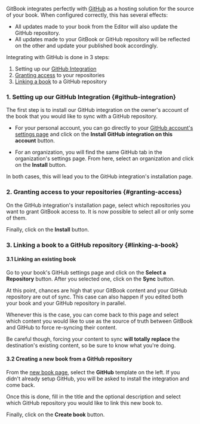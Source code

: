 <!-- TODO Reuse the article from documentation/doc-separation and make a it _guide_ -->

GitBook integrates perfectly with [GitHub](https://github.com) as a hosting solution
for the source of your book. When configured correctly, this has several effects:

- All updates made to your book from the Editor will also update the GitHub repository.
- All updates made to your GitBook or GitHub repository will be reflected on the other and update your published book accordingly.

Integrating with GitHub is done in 3 steps:

1. Setting up our [GitHub Integration](#github-integration)
2. [Granting access](#granting-access) to your repositories
3. [Linking a book](#linking-a-book) to a GitHub repository

### 1. Setting up our GitHub Integration {#github-integration}

The first step is to install our GitHub integration on the owner's account
of the book that you would like to sync with a GitHub repository.

- For your personal account, you can go directly to your [GitHub account's
settings page](https://www.gitbook.com/settings/github) and click on the **Install
GitHub integration on this account** button.

- For an organization, you will find the same GitHub tab in the organization's
settings page. From here, select an organization and click on the **Install** button.

In both cases, this will lead you to the GitHub integration's installation page.

### 2. Granting access to your repositories {#granting-access}

On the GitHub integration's installation page, select which repositories you
want to grant GitBook access to. It is now possible to select all or only some of them.

Finally, click on the **Install** button.

### 3. Linking a book to a GitHub repository {#linking-a-book}

#### 3.1 Linking an existing book

Go to your book's GitHub settings page and click on the **Select a Repository** button.
After you selected one, click on the **Sync** button.

At this point, chances are high that your GitBook content and your GitHub repository
are out of sync. This case can also happen if you edited both your book and your GitHub
repository in parallel.

Whenever this is the case, you can come back to this page and select which content
you would like to use as the source of truth between GitBook and GitHub to force
re-syncing their content.

Be careful though, forcing your content to sync **will totally replace** the destination's
existing content, so be sure to know what you're doing.

#### 3.2 Creating a new book from a GitHub repository

From the [new book page](https://www.gitbook.com/new), select the **GitHub**
template on the left. If you didn't already setup GitHub, you will be asked to install the
integration and come back.

Once this is done, fill in the title and the optional description and select
which GitHub repository you would like to link this new book to.

Finally, click on the **Create book** button.
